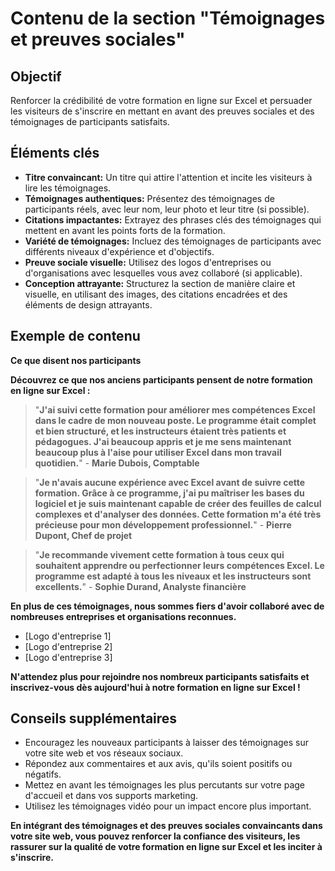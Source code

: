 # Contenu de la section "Témoignages et preuves sociales" 

## Objectif

Renforcer la crédibilité de votre formation en ligne sur Excel et persuader les visiteurs de s'inscrire en mettant en avant des preuves sociales et des témoignages de participants satisfaits.

## Éléments clés

* **Titre convaincant:** Un titre qui attire l'attention et incite les visiteurs à lire les témoignages.
* **Témoignages authentiques:** Présentez des témoignages de participants réels, avec leur nom, leur photo et leur titre (si possible).
* **Citations impactantes:** Extrayez des phrases clés des témoignages qui mettent en avant les points forts de la formation.
* **Variété de témoignages:** Incluez des témoignages de participants avec différents niveaux d'expérience et d'objectifs.
* **Preuve sociale visuelle:** Utilisez des logos d'entreprises ou d'organisations avec lesquelles vous avez collaboré (si applicable).
* **Conception attrayante:** Structurez la section de manière claire et visuelle, en utilisant des images, des citations encadrées et des éléments de design attrayants.

## Exemple de contenu

**Ce que disent nos participants**

**Découvrez ce que nos anciens participants pensent de notre formation en ligne sur Excel :**

> "**J'ai suivi cette formation pour améliorer mes compétences Excel dans le cadre de mon nouveau poste. Le programme était complet et bien structuré, et les instructeurs étaient très patients et pédagogues. J'ai beaucoup appris et je me sens maintenant beaucoup plus à l'aise pour utiliser Excel dans mon travail quotidien.**" - **Marie Dubois, Comptable**

> "**Je n'avais aucune expérience avec Excel avant de suivre cette formation. Grâce à ce programme, j'ai pu maîtriser les bases du logiciel et je suis maintenant capable de créer des feuilles de calcul complexes et d'analyser des données. Cette formation m'a été très précieuse pour mon développement professionnel.**" - **Pierre Dupont, Chef de projet**

> "**Je recommande vivement cette formation à tous ceux qui souhaitent apprendre ou perfectionner leurs compétences Excel. Le programme est adapté à tous les niveaux et les instructeurs sont excellents.**" - **Sophie Durand, Analyste financière**

**En plus de ces témoignages, nous sommes fiers d'avoir collaboré avec de nombreuses entreprises et organisations reconnues.**

* [Logo d'entreprise 1]
* [Logo d'entreprise 2]
* [Logo d'entreprise 3]

**N'attendez plus pour rejoindre nos nombreux participants satisfaits et inscrivez-vous dès aujourd'hui à notre formation en ligne sur Excel !**

## Conseils supplémentaires

* Encouragez les nouveaux participants à laisser des témoignages sur votre site web et vos réseaux sociaux.
* Répondez aux commentaires et aux avis, qu'ils soient positifs ou négatifs.
* Mettez en avant les témoignages les plus percutants sur votre page d'accueil et dans vos supports marketing.
* Utilisez les témoignages vidéo pour un impact encore plus important.

**En intégrant des témoignages et des preuves sociales convaincants dans votre site web, vous pouvez renforcer la confiance des visiteurs, les rassurer sur la qualité de votre formation en ligne sur Excel et les inciter à s'inscrire.**